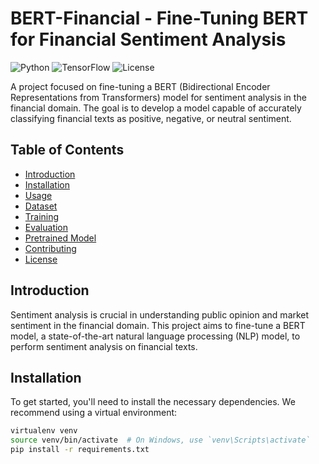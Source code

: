 # BERT-Financial - Fine-Tuning BERT for Financial Sentiment Analysis

![Python](https://img.shields.io/badge/Python-3.7%2B-blue)
![TensorFlow](https://img.shields.io/badge/TensorFlow-2.x%2B-brightgreen)
![License](https://img.shields.io/badge/License-MIT-yellow)

A project focused on fine-tuning a BERT (Bidirectional Encoder Representations from Transformers) model for sentiment analysis in the financial domain. The goal is to develop a model capable of accurately classifying financial texts as positive, negative, or neutral sentiment.

## Table of Contents

- [Introduction](#introduction)
- [Installation](#installation)
- [Usage](#usage)
- [Dataset](#dataset)
- [Training](#training)
- [Evaluation](#evaluation)
- [Pretrained Model](#pretrained-model)
- [Contributing](#contributing)
- [License](#license)

## Introduction

Sentiment analysis is crucial in understanding public opinion and market sentiment in the financial domain. This project aims to fine-tune a BERT model, a state-of-the-art natural language processing (NLP) model, to perform sentiment analysis on financial texts.

## Installation

To get started, you'll need to install the necessary dependencies. We recommend using a virtual environment:

```bash
virtualenv venv
source venv/bin/activate  # On Windows, use `venv\Scripts\activate`
pip install -r requirements.txt
```
